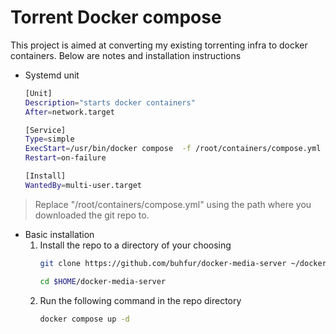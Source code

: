 
# Torrent Docker compose 

This project is aimed at converting my existing torrenting infra to docker containers. Below are notes and installation instructions

- Systemd unit 
    ```bash
    [Unit]
    Description="starts docker containers"
    After=network.target

    [Service]
    Type=simple 
    ExecStart=/usr/bin/docker compose  -f /root/containers/compose.yml up  
    Restart=on-failure

    [Install]
    WantedBy=multi-user.target
    ```
> Replace "/root/containers/compose.yml" using the path where you downloaded the git repo to.

- Basic installation 
    1. Install the repo to a directory of your choosing 
        ```bash
        git clone https://github.com/buhfur/docker-media-server ~/docker-media-server

        cd $HOME/docker-media-server
        ```
    2. Run the following command in the repo directory 
        ```bash
        docker compose up -d 
        ```


